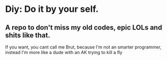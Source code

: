 # Diy: Do it by your self.
## A repo to don't miss my old codes, epic LOLs and shits like that.

If you want, you cant call me Brut, because I'm not an smarter programmer, instead I'm more like a dude with an AK trying to kill a fly
